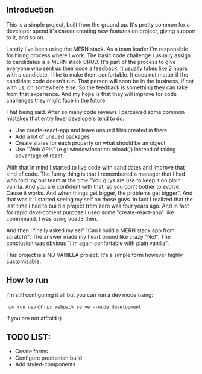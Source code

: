 ## Introduction

This is a simple project, built from the ground up. It's pretty common for a developer spend it's career creating new features on project, giving support to it, and so on.

Latetly I've been using the MERN stack. As a team leader I'm responsible for hiring process where I work. The basic code challenge I usually assign to candidates is a MERN stack CRUD. It's part of the process to give everyone who sent us their code a feedback. It usually takes like 2 hours with a candidate, I like to make them confortable. It does not matter if the candidate code doesn't run. That person will soon be in the business, if not with us, on somewhere else. So the feedback is something they can take from that experience. And my hope is that they will improve for code challenges they might face in the future.

That being said. After so many code reviews I perceived some common mistakes that entry level developers tend to do:

* Use create-react-app and leave unsued files created in there
* Add a lot of unsued packages
* Create states for each property on what should be an object
* Use "Web APIs" (e.g: window.location.reload()) instead of taking advantage of react

With that in mind I started to live code with candidates and improve that kind of code. The funny thing is that I remembered a manager that I had who told my our team at the time "You guys are use to keep it on plain vanilla. And you are confident with that, so you don't bother to evolve. Cause it works. And when things get bigger, the problems get bigger". And that was it. I started seeing my self on those guys. In fact I realized that the last time I had to build a project from zero was four years ago. And in fact for rapid development purpose I used some "create-react-app" like commmand. I was using vueJS then.

And then I finally asked my self "Can I build a MERN stack app from scratch?". The answer made my heart pound like crazy "No!". The conclusion was obvious "I'm again confortable with plain vanilla".

This project is a NO VANILLA project. It's a simple form however highly customizable.



## How to run

I'm still configuring it all but you can run a dev mode using:

```npm run dev```
        or
```npx webpack serve --mode development```

if you are not affraid :)

## TODO LIST:

* Create forms
* Configure production build
* Add styled-components

